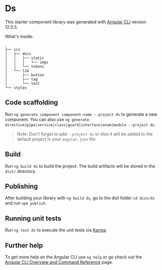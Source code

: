 # Ds

This starter component library was generated with [Angular CLI](https://github.com/angular/angular-cli) version 12.0.5.

What's inside:

```
.
├── src
│   ├── docs
│   │   ├── static
│   │   │   └── imgs
│   │   └── tokens
│   └── lib
│       ├── button
│       ├── tag
│       └── text
└── styles
```

## Code scaffolding

Run `ng generate component component-name --project ds` to generate a new component. You can also use `ng generate directive|pipe|service|class|guard|interface|enum|module --project ds`.

> Note: Don't forget to add `--project ds` or else it will be added to the default project in your `angular.json` file.

## Build

Run `ng build ds` to build the project. The build artifacts will be stored in the `dist/` directory.

## Publishing

After building your library with `ng build ds`, go to the dist folder `cd dist/ds` and run `npm publish`.

## Running unit tests

Run `ng test ds` to execute the unit tests via [Karma](https://karma-runner.github.io).

## Further help

To get more help on the Angular CLI use `ng help` or go check out the [Angular CLI Overview and Command Reference](https://angular.io/cli) page.
